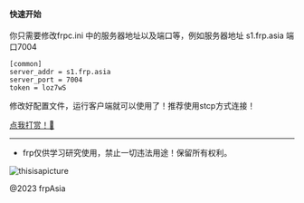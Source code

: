 
#### 快速开始
你只需要修改frpc.ini 中的服务器地址以及端口等，例如服务器地址 s1.frp.asia 端口7004 

```
[common] 
server_addr = s1.frp.asia
server_port = 7004
token = loz7wS
```
修改好配置文件，运行客户端就可以使用了！推荐使用stcp方式连接！

[ 点我打赏！🤭](https://user-images.githubusercontent.com/102269230/230557271-3c850342-5a97-46e8-b178-81fea0692334.png)






---
* frp仅供学习研究使用，禁止一切违法用途！保留所有权利。



![thisisapicture](https://tse2-mm.cn.bing.net/th/id/OIP-C.-_Hy7CugwLBZ-wXn4AMFIAHaCk?w=330&h=121&c=7&r=0&o=5&dpr=1.3&pid=1.7)

@2023 frpAsia 
